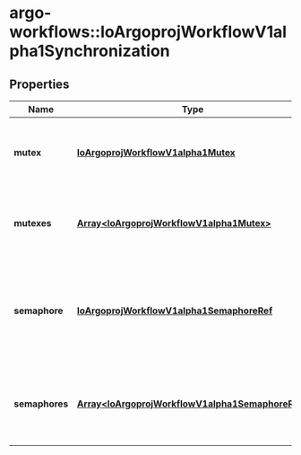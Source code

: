 # argo-workflows::IoArgoprojWorkflowV1alpha1Synchronization

## Properties
Name | Type | Description | Notes
------------ | ------------- | ------------- | -------------
**mutex** | [**IoArgoprojWorkflowV1alpha1Mutex**](IoArgoprojWorkflowV1alpha1Mutex.md) | Mutex holds the Mutex lock details - deprecated, use mutexes instead | [optional] 
**mutexes** | [**Array&lt;IoArgoprojWorkflowV1alpha1Mutex&gt;**](IoArgoprojWorkflowV1alpha1Mutex.md) | v3.6 and after: Mutexes holds the list of Mutex lock details | [optional] 
**semaphore** | [**IoArgoprojWorkflowV1alpha1SemaphoreRef**](IoArgoprojWorkflowV1alpha1SemaphoreRef.md) | Semaphore holds the Semaphore configuration - deprecated, use semaphores instead | [optional] 
**semaphores** | [**Array&lt;IoArgoprojWorkflowV1alpha1SemaphoreRef&gt;**](IoArgoprojWorkflowV1alpha1SemaphoreRef.md) | v3.6 and after: Semaphores holds the list of Semaphores configuration | [optional] 


